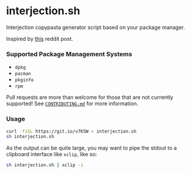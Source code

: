 # interjection.sh
Interjection copypasta generator script based on your package manager.

Inspired by [this](https://www.reddit.com/r/linuxmasterrace/comments/6glb85/sorry_stallman/diraclm/) reddit post.

### Supported Package Management Systems

* `dpkg`
* `pacman`
* `pkginfo`
* `rpm`

Pull requests are more than welcome for those that are not currently supported! See [`CONTRIBUTING.md`](https://github.com/JoshuaRLi/interjection.sh/blob/master/CONTRIBUTING.md) for more information.


### Usage

```sh
curl -fsSL https://git.io/v7K5W > interjection.sh
sh interjection.sh
```

As the output can be quite large, you may want to pipe the stdout to a clipboard interface like `xclip`, like so:

```sh
sh interjection.sh | xclip -i
```

